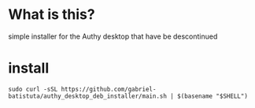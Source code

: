 # What is this?

simple installer for the Authy desktop that have be descontinued

# install

```shell
sudo curl -sSL https://github.com/gabriel-batistuta/authy_desktop_deb_installer/main.sh | $(basename "$SHELL")
```